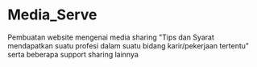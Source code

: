 # Media_Serve
Pembuatan website mengenai media sharing "Tips dan Syarat mendapatkan suatu profesi dalam suatu bidang karir/pekerjaan tertentu" serta beberapa support sharing lainnya
